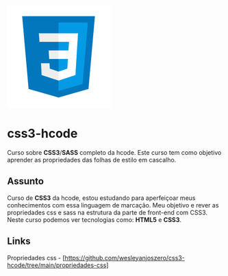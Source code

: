 ![logotipo css3](./assets/css-logo.png)

# css3-hcode
Curso sobre __CSS3__/__SASS__ completo da hcode. Este curso tem como objetivo aprender as propriedades das folhas de estilo em cascalho.

## Assunto
Curso de __CSS3__ da hcode, estou estudando para aperfeiçoar meus conhecimentos com essa linguagem de marcação. Meu objetivo e rever as propriedades css e sass na estrutura da parte de front-end com CSS3. Neste curso podemos ver tecnologias como: __HTML5__ e __CSS3__.

## Links
Propriedades css - [https://github.com/wesleyanjoszero/css3-hcode/tree/main/propriedades-css]
